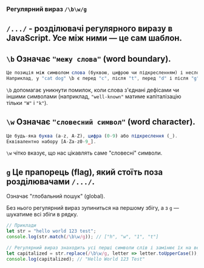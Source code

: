 ### Регулярний вираз `/\b\w/g`

## `/.../` - розділювачі регулярного виразу в JavaScript. Усе між ними — це сам шаблон.

## `\b` Означає `"межу слова"` (word boundary).

```js
Це позиція між символом слова (буквою, цифрою чи підкресленням) і несловесним символом (пробілом, комою, крапкою тощо) або початком/кінцем рядка.
Наприклад, у "cat dog" \b є перед "c", після "t", перед "d" і після "g".
```

`\b` допомагає уникнути помилок, коли слова з'єднані дефісами чи іншими символами (наприклад, `"well-known"` матиме капіталізацію тільки `"W"` і `"k"`).

## `\w` Означає `"словесний символ"` (word character).

```js
Це будь-яка буква (a-z, A-Z), цифра (0-9) або підкреслення (_).
Еквівалентно набору [A-Za-z0-9_].
```

`\w` чітко вказує, що нас цікавлять саме "словесні" символи.

## `g` Це прапорець (flag), який стоїть поза розділювачами `/.../`.

Означає "глобальний пошук" (global).

Без нього регулярний вираз зупиниться на першому збігу, а з `g` — шукатиме всі збіги в рядку.

```js
// Приклади
let str = "hello world 123 test";
console.log(str.match(/\b\w/g)); // ["h", "w", "1", "t"]

// Регулярний вираз знаходить усі перші символи слів і замінює їх на великі літери:
let capitalized = str.replace(/\b\w/g, letter => letter.toUpperCase());
console.log(capitalized); // "Hello World 123 Test"
```
